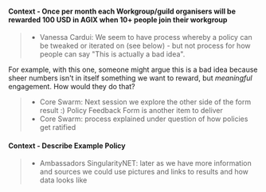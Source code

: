#### Context - Once per month each Workgroup/guild organisers will be rewarded 100 USD in AGIX when 10+ people join their workgroup
> * Vanessa Cardui: We seem to have process whereby a policy can be tweaked or iterated on (see below) - but not process for how people can say "This is actually a bad idea".

For example, with this one, someone might argue this is a bad idea because sheer numbers isn't in itself something we want to reward, but *meaningful* engagement.
How would they do that?
>   - Core Swarm: Next session we explore the other side of the form result :) Policy Feedback Form is another item to deliver
>   - Core Swarm: process explained under question of how policies get ratified
> 
#### Context - Describe Example Policy
> * Ambassadors SingularityNET: later as we have more information and sources we could use pictures and links to results and how data looks like
> 
